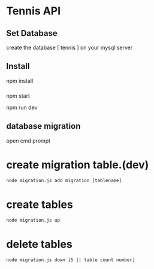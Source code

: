 # Tennis API

## Set Database

create the database [ tennis ] on your mysql server

## Install

npm install

###

npm start

npm run dev

## database migration

open cmd prompt

# create migration table.(dev)

    node migration.js add migration [tablename]

# create tables

    node migration.js up

# delete tables

    node migration.js down [5 || table count number]

